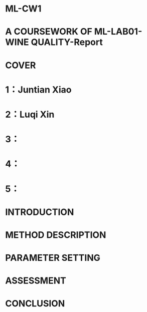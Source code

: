 # ML-CW1
# A COURSEWORK OF ML-LAB01-WINE QUALITY-Report
# COVER
# 1：Juntian Xiao
# 2：Luqi Xin
# 3：
# 4：
# 5：
# INTRODUCTION
#
# METHOD DESCRIPTION
#
# PARAMETER SETTING
#
# ASSESSMENT
#
# CONCLUSION
